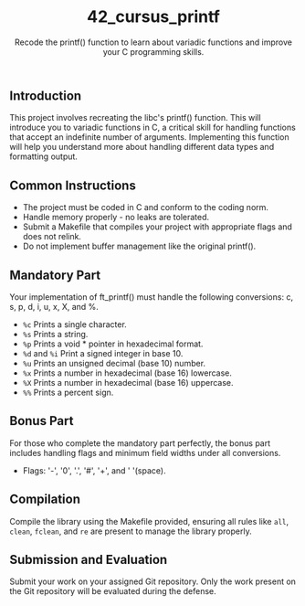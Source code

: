 <!DOCTYPE html>
<html lang="en">
<head>
    <meta charset="UTF-8">
    <meta name="viewport" content="width=device-width, initial-scale=1.0">
</head>
<body>
    <header>
        <h1>42_cursus_printf</h1>
        <p>Recode the printf() function to learn about variadic functions and improve your C programming skills.</p>
    </header>
    <section>
        <h2>Introduction</h2>
        <p>This project involves recreating the libc's printf() function. This will introduce you to variadic functions in C, a critical skill for handling functions that accept an indefinite number of arguments. Implementing this function will help you understand more about handling different data types and formatting output.</p>
    </section>
    <section>
        <h2>Common Instructions</h2>
        <ul>
            <li>The project must be coded in C and conform to the coding norm.</li>
            <li>Handle memory properly - no leaks are tolerated.</li>
            <li>Submit a Makefile that compiles your project with appropriate flags and does not relink.</li>
            <li>Do not implement buffer management like the original printf().</li>
        </ul>
    </section>
    <section>
        <h2>Mandatory Part</h2>
        <p>Your implementation of ft_printf() must handle the following conversions: c, s, p, d, i, u, x, X, and %.</p>
        <ul>
            <li><code>%c</code> Prints a single character.</li>
            <li><code>%s</code> Prints a string.</li>
            <li><code>%p</code> Prints a void * pointer in hexadecimal format.</li>
            <li><code>%d</code> and <code>%i</code> Print a signed integer in base 10.</li>
            <li><code>%u</code> Prints an unsigned decimal (base 10) number.</li>
            <li><code>%x</code> Prints a number in hexadecimal (base 16) lowercase.</li>
            <li><code>%X</code> Prints a number in hexadecimal (base 16) uppercase.</li>
            <li><code>%%</code> Prints a percent sign.</li>
        </ul>
    </section>
    <section>
        <h2>Bonus Part</h2>
        <p>For those who complete the mandatory part perfectly, the bonus part includes handling flags and minimum field widths under all conversions.</p>
        <ul>
            <li>Flags: '-', '0', '.', '#', '+', and ' '(space).</li>
        </ul>
    </section>
    <section>
        <h2>Compilation</h2>
        <p>Compile the library using the Makefile provided, ensuring all rules like <code>all</code>, <code>clean</code>, <code>fclean</code>, and <code>re</code> are present to manage the library properly.</p>
    </section>
    <section>
        <h2>Submission and Evaluation</h2>
        <p>Submit your work on your assigned Git repository. Only the work present on the Git repository will be evaluated during the defense.</p>
    </section>
</body>
</html>
